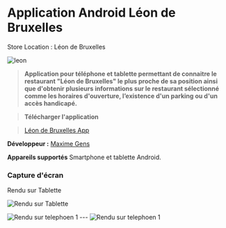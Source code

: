 Application Android Léon de Bruxelles
==========================
Store Location : Léon de Bruxelles

![leon](https://raw.githubusercontent.com/maximegens/location-leon-de-bruxelles/master/res/drawable-hdpi/ic_leon.png)
 

> **Application pour téléphone et tablette permettant de connaitre le restaurant "Léon de Bruxelles" le plus proche de sa position ainsi que d'obtenir plusieurs informations sur le restaurant sélectionné comme les horaires d'ouverture, l’existence d'un parking ou d'un accès handicapé.**



> **Télécharger l'application**

> [Léon de Bruxelles App](https://github.com/maximegens/location-leon-de-bruxelles/blob/master/bin/LeonDeBruxelles.apk)

**Développeur :** [Maxime Gens](https://github.com/maximegens)

**Appareils supportés** Smartphone et tablette Android.

### Capture d'écran

Rendu sur Tablette

![Rendu sur Tablette](https://raw.githubusercontent.com/maximegens/location-leon-de-bruxelles/master/documents/tab_leon.png)

![Rendu sur telephoen 1](https://raw.githubusercontent.com/maximegens/location-leon-de-bruxelles/master/documents/tel_list.png) --- 
![Rendu sur telephoen 1](https://raw.githubusercontent.com/maximegens/location-leon-de-bruxelles/master/documents/tel_detail.png)

 
